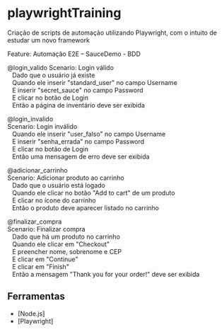 # playwrightTraining
Criação de scripts de automação utilizando Playwright, com o intuito de estudar um novo framework



Feature: Automação E2E – SauceDemo - BDD

  @login_valido
  Scenario: Login válido  
   &ensp; Dado que o usuário já existe  
   &ensp; Quando ele inserir "standard_user" no campo Username  
   &ensp; E inserir "secret_sauce" no campo Password  
   &ensp; E clicar no botão de Login  
   &ensp; Então a página de inventário deve ser exibida  

  @login_invalido  
  Scenario: Login inválido  
   &ensp; Quando ele inserir "user_falso" no campo Username  
   &ensp; E inserir "senha_errada" no campo Password  
   &ensp; E clicar no botão de Login  
   &ensp; Então uma mensagem de erro deve ser exibida  

  @adicionar_carrinho  
  Scenario: Adicionar produto ao carrinho  
   &ensp; Dado que o usuário está logado  
   &ensp; Quando ele clicar no botão "Add to cart" de um produto  
   &ensp; E clicar no ícone do carrinho  
   &ensp; Então o produto deve aparecer listado no carrinho  

  @finalizar_compra  
  Scenario: Finalizar compra  
   &ensp; Dado que há um produto no carrinho  
   &ensp; Quando ele clicar em "Checkout"  
   &ensp; E preencher nome, sobrenome e CEP  
   &ensp; E clicar em "Continue"  
   &ensp; E clicar em "Finish"  
   &ensp; Então a mensagem "Thank you for your order!" deve ser exibida  


## Ferramentas
- [Node.js]
- [Playwright]
